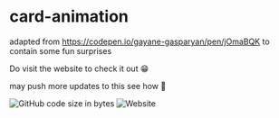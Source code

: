 # card-animation

adapted from https://codepen.io/gayane-gasparyan/pen/jOmaBQK to contain some fun surprises

Do visit the website to check it out :grin:

may push more updates to this see how :rocket:


![GitHub code size in bytes](https://img.shields.io/github/languages/code-size/cpp-johnny/card-animation)
![Website](https://img.shields.io/website?down_color=red&down_message=offline%20%3B-%3B&up_color=bright%20green&up_message=up%20and%20running%20%F0%9F%98%8A&url=https%3A%2F%2Fcard-animation-adapted.vercel.app%2F)
